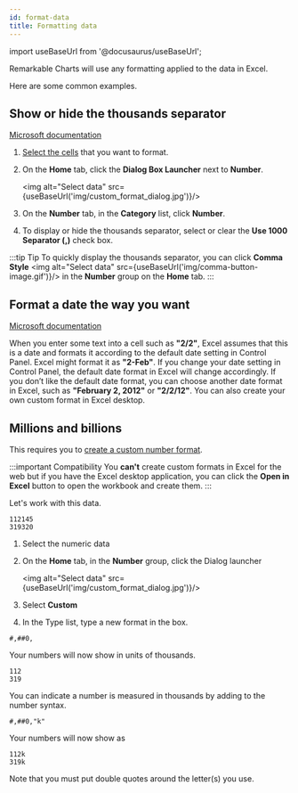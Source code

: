 ```yaml
---
id: format-data
title: Formatting data
---
```


import useBaseUrl from '@docusaurus/useBaseUrl';

Remarkable Charts will use any formatting applied to the data in Excel.

Here are some common examples.

## Show or hide the thousands separator

[Microsoft documentation](https://support.microsoft.com/en-us/office/show-or-hide-the-thousands-separator-b9f8aee0-ef50-42e5-8fd7-6e3ab1493876)

1. [Select the cells](https://support.microsoft.com/en-us/office/select-cell-contents-in-excel-23f64223-2b6b-453a-8688-248355f10fa9) that you want to format.
1. On the **Home** tab, click the **Dialog Box Launcher** next to **Number**.

   <img alt="Select data" src={useBaseUrl('img/custom_format_dialog.jpg')}/>

1. On the **Number** tab, in the **Category** list, click **Number**.
1. To display or hide the thousands separator, select or clear the **Use 1000 Separator (,)** check box.

:::tip Tip
To quickly display the thousands separator, you can click **Comma Style** <img alt="Select data" src={useBaseUrl('img/comma-button-image.gif')}/> in the **Number** group on the **Home** tab.
:::

## Format a date the way you want

[Microsoft documentation](https://support.microsoft.com/en-us/office/format-a-date-the-way-you-want-8e10019e-d5d8-47a1-ba95-db95123d273e#ID0EAACAAA=Windows)

When you enter some text into a cell such as **"2/2"**, Excel assumes that this is a date and formats it according to the default date setting in Control Panel. Excel might format it as **"2-Feb"**. If you change your date setting in Control Panel, the default date format in Excel will change accordingly. If you don’t like the default date format, you can choose another date format in Excel, such as **"February 2, 2012"** or **"2/2/12"**. You can also create your own custom format in Excel desktop.

## Millions and billions

This requires you to [create a custom number format](https://support.office.com/en-us/article/create-a-custom-number-format-78f2a361-936b-4c03-8772-09fab54be7f4).

:::important Compatibility
You **can't** create custom formats in Excel for the web but if you have the Excel desktop application, you can click the **Open in Excel** button to open the workbook and create them.
:::

Let's work with this data.

```
112145
319320
```

1. Select the numeric data
1. On the **Home** tab, in the **Number** group, click the Dialog launcher

   <img alt="Select data" src={useBaseUrl('img/custom_format_dialog.jpg')}/>

1. Select **Custom**
1. In the Type list, type a new format in the box.

```
#,##0,
```

Your numbers will now show in units of thousands.

```
112
319
```

You can indicate a number is measured in thousands by adding to the number syntax.

```
#,##0,"k"
```

Your numbers will now show as

```
112k
319k
```

Note that you must put double quotes around the letter(s) you use.

